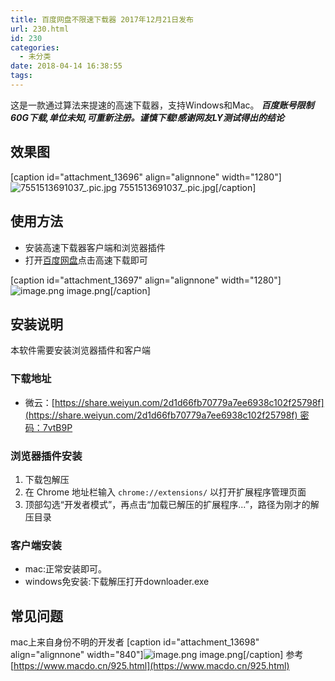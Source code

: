 ```yaml
---
title: 百度网盘不限速下载器 2017年12月21日发布
url: 230.html
id: 230
categories:
  - 未分类
date: 2018-04-14 16:38:55
tags:
---
```


这是一款通过算法来提速的高速下载器，支持Windows和Mac。 _**百度账号限制60G下载,单位未知,可重新注册。谨慎下载!感谢网友LY测试得出的结论**_

[](https://github.com/high-speed-downloader/high-speed-downloader#%E6%95%88%E6%9E%9C%E5%9B%BE)效果图
-------------------------------------------------------------------------------------------------

\[caption id="attachment_13696" align="alignnone" width="1280"\]![7551513691037_.pic.jpg](https://x.wangyuyang.top/wp-content/uploads/2018/05/unnamed-file.jpg) 7551513691037_.pic.jpg\[/caption\]

[](https://github.com/high-speed-downloader/high-speed-downloader#%E4%BD%BF%E7%94%A8%E6%96%B9%E6%B3%95)使用方法
-----------------------------------------------------------------------------------------------------------

*   安装高速下载器客户端和浏览器插件
*   打开[百度网盘](https://pan.baidu.com/)点击高速下载即可

\[caption id="attachment_13697" align="alignnone" width="1280"\]![image.png](https://x.wangyuyang.top/wp-content/uploads/2018/05/unnamed-file-5.png) image.png\[/caption\]

[](https://github.com/high-speed-downloader/high-speed-downloader#%E5%AE%89%E8%A3%85%E8%AF%B4%E6%98%8E)安装说明
-----------------------------------------------------------------------------------------------------------

本软件需要安装浏览器插件和客户端

### [](https://github.com/high-speed-downloader/high-speed-downloader#%E4%B8%8B%E8%BD%BD%E5%9C%B0%E5%9D%80)下载地址

*   微云：[https://share.weiyun.com/2d1d66fb70779a7ee6938c102f25798f](https://share.weiyun.com/2d1d66fb70779a7ee6938c102f25798f) 密码：7vtB9P

### [](https://github.com/high-speed-downloader/high-speed-downloader#%E6%B5%8F%E8%A7%88%E5%99%A8%E6%8F%92%E4%BB%B6%E5%AE%89%E8%A3%85)浏览器插件安装

1.  下载包解压
2.  在 Chrome 地址栏输入 `chrome://extensions/` 以打开扩展程序管理页面
3.  顶部勾选“开发者模式”，再点击“加载已解压的扩展程序...”，路径为刚才的解压目录

### [](https://github.com/high-speed-downloader/high-speed-downloader#%E5%AE%A2%E6%88%B7%E7%AB%AF%E5%AE%89%E8%A3%85)客户端安装

*   mac:正常安装即可。
*   windows免安装:下载解压打开downloader.exe

[](https://github.com/high-speed-downloader/high-speed-downloader#%E5%B8%B8%E8%A7%81%E9%97%AE%E9%A2%98)常见问题
-----------------------------------------------------------------------------------------------------------

mac上来自身份不明的开发者 \[caption id="attachment_13698" align="alignnone" width="840"\]![image.png](https://x.wangyuyang.top/wp-content/uploads/2018/05/unnamed-file-6.png) image.png\[/caption\] 参考[https://www.macdo.cn/925.html](https://www.macdo.cn/925.html)